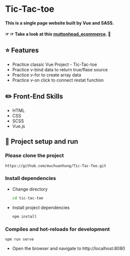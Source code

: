 # Tic-Tac-toe

#### This is a single page website built by Vue and SASS.

#### ☞ ☞ Take a look at this [muttonhead_ecommerce](https://muchuanhung.github.io/Tic-Tac-Toe/). 👀

## ⭐ Features

- Practice classic Vue Project - Tic-Tac-toe
- Practice v-bind data to return true/flase source
- Practice v-for to create array data
- Practice v-on click to connect restat function

## ✏️ Front-End Skills

- HTML
- CSS
- SCSS
- Vue.js

## 🏃‍ Project setup and run

### Please clone the project

```bash
https://github.com/muchuanhung/Tic-Tac-Toe.git
```

### Install dependencies

- Change directory
  ```bash
  cd tic-tac-toe
  ```
- Install project dependencies
  ```bash
  npm install
  ```

### Compiles and hot-reloads for development

```
npm run serve
```

- Open the browser and navigate to http://localhost:8080
